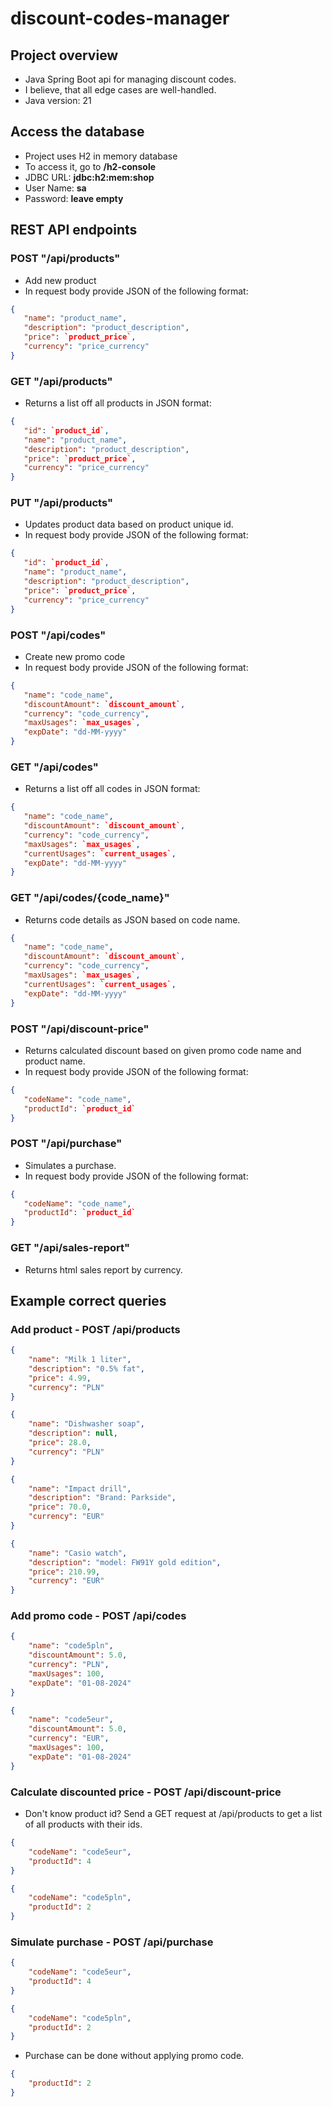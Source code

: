 # discount-codes-manager

## Project overview
- Java Spring Boot api for managing discount codes.
- I believe, that all edge cases are well-handled.
- Java version: 21

## Access the database
- Project uses H2 in memory database
- To access it, go to **/h2-console**
- JDBC URL: **jdbc:h2:mem:shop**
- User Name: **sa**
- Password: **leave empty**

## REST API endpoints

### POST "/api/products"
- Add new product
- In request body provide JSON of the following format:
 ```json
{
	"name": "product_name",
	"description": "product_description",
	"price": `product_price`,
	"currency": "price_currency"
}
```


### GET "/api/products"
- Returns a list off all products in JSON format:
 ```json
{
	"id": `product_id`,
	"name": "product_name",
	"description": "product_description",
	"price": `product_price`,
	"currency": "price_currency"
}
```

### PUT "/api/products"
- Updates product data based on product unique id.
- In request body provide JSON of the following format:
 ```json
{
	"id": `product_id`,
	"name": "product_name",
	"description": "product_description",
	"price": `product_price`,
	"currency": "price_currency"
}
```


### POST "/api/codes"
- Create new promo code
- In request body provide JSON of the following format:
 ```json
{
	"name": "code_name",
	"discountAmount": `discount_amount`,
	"currency": "code_currency",
	"maxUsages": `max_usages`,
    "expDate": "dd-MM-yyyy"
}
```


### GET "/api/codes"
- Returns a list off all codes in JSON format:
 ```json
{
	"name": "code_name",
	"discountAmount": `discount_amount`,
	"currency": "code_currency",
	"maxUsages": `max_usages`,
	"currentUsages": `current_usages`,
    "expDate": "dd-MM-yyyy"
}
```


### GET "/api/codes/{code_name}"
- Returns code details as JSON based on code name.
 ```json
{
	"name": "code_name",
	"discountAmount": `discount_amount`,
	"currency": "code_currency",
	"maxUsages": `max_usages`,
	"currentUsages": `current_usages`,
    "expDate": "dd-MM-yyyy"
}
```


### POST "/api/discount-price"
- Returns calculated discount based on given promo code name and product name.
- In request body provide JSON of the following format:
 ```json
{
	"codeName": "code_name",
	"productId": `product_id`
}
```


### POST "/api/purchase"
- Simulates a purchase.
- In request body provide JSON of the following format:
 ```json
{
	"codeName": "code_name",
	"productId": `product_id`
}
```


### GET "/api/sales-report"
- Returns html sales report by currency.



## Example correct queries

### Add product - POST /api/products
```json
{
    "name": "Milk 1 liter",
    "description": "0.5% fat",
    "price": 4.99, 
    "currency": "PLN"
}
```
```json
{
    "name": "Dishwasher soap",
    "description": null,
    "price": 28.0, 
    "currency": "PLN"
}
```
```json
{
    "name": "Impact drill",
    "description": "Brand: Parkside",
    "price": 70.0, 
    "currency": "EUR"
}
```
```json
{
    "name": "Casio watch",
    "description": "model: FW91Y gold edition",
    "price": 210.99, 
    "currency": "EUR"
}
```


### Add promo code - POST /api/codes
```json
{
    "name": "code5pln",
    "discountAmount": 5.0,
    "currency": "PLN",
    "maxUsages": 100,
    "expDate": "01-08-2024"
}
```
```json
{
    "name": "code5eur",
    "discountAmount": 5.0,
    "currency": "EUR",
    "maxUsages": 100,
    "expDate": "01-08-2024"
}
```

### Calculate discounted price - POST /api/discount-price
- Don't know product id? Send a GET request at /api/products to get a list of all products with their ids.
```json
{
    "codeName": "code5eur",
    "productId": 4
}
```
```json
{
    "codeName": "code5pln",
    "productId": 2
}
```

### Simulate purchase - POST /api/purchase
```json
{
    "codeName": "code5eur",
    "productId": 4
}
```
```json
{
    "codeName": "code5pln",
    "productId": 2
}
```

- Purchase can be done without applying promo code. 
```json
{
    "productId": 2
}
```






